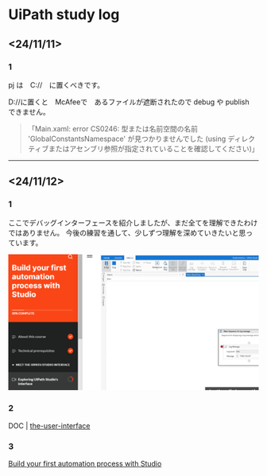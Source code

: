 
# UiPath study log
## <24/11/11>
### 1
pj は　C://　に置くべきです。

D://に置くと　McAfeeで　あるファイルが遮断されたので
debug や publish　できません。

>「Main.xaml: error CS0246: 型または名前空間の名前 'GlobalConstantsNamespace' が見つかりませんでした
>(using ディレクティブまたはアセンブリ参照が指定されていることを確認してください)」

---

## <24/11/12>
### 1
ここでデバッグインターフェースを紹介しましたが、まだ全てを理解できたわけではありません。
今後の練習を通して、少しずつ理解を深めていきたいと思っています。

<img src="/docs/assets/debug_interface.PNG" width="800" >

### 2
DOC | 
 [the-user-interface](https://docs.uipath.com/ja/studio/standalone/2024.10/user-guide/the-user-interface)

### 3
[Build your first automation process with Studio](/UiPath/Build%20your%20first%20automation%20process%20with%20Studio.md)